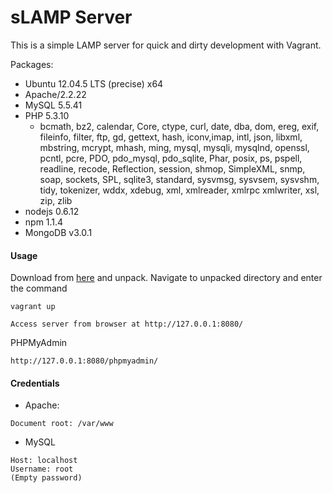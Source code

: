 # sLAMP Server

This is a simple LAMP server for quick and dirty development with Vagrant.

Packages:

* Ubuntu 12.04.5 LTS (precise) x64
* Apache/2.2.22
* MySQL 5.5.41
* PHP 5.3.10
  * bcmath, bz2, calendar, Core, ctype, curl, date, dba, dom, ereg, exif, fileinfo, filter, ftp, gd, gettext, hash, iconv,imap, intl, json, libxml, mbstring, mcrypt, mhash, ming, mysql, mysqli, mysqlnd, openssl, pcntl, pcre, PDO, pdo_mysql, pdo_sqlite, Phar, posix, ps, pspell, readline, recode, Reflection, session, shmop, SimpleXML, snmp, soap, sockets, SPL, sqlite3, standard, sysvmsg, sysvsem, sysvshm, tidy, tokenizer, wddx, xdebug, xml, xmlreader, xmlrpc
xmlwriter, xsl, zip, zlib
* nodejs 0.6.12
* npm 1.1.4
* MongoDB v3.0.1

#### Usage
Download from [here](https://github.com/jrodriguez-ifuelinteractive/slamp_server/archive/1.0.0.zip) and unpack. Navigate to unpacked directory and enter the command
```
vagrant up
```
```
Access server from browser at http://127.0.0.1:8080/
```
PHPMyAdmin
```
http://127.0.0.1:8080/phpmyadmin/
```

#### Credentials

* Apache:
```
Document root: /var/www
```

* MySQL
```
Host: localhost
Username: root
(Empty password)
```
